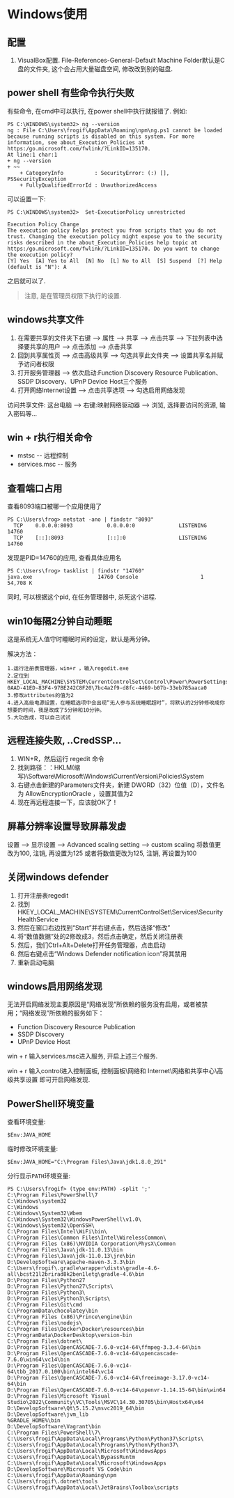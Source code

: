 # Windows使用

## 配置

1. VisualBox配置. File-References-General-Default Machine Folder默认是C盘的文件夹, 这个会占用大量磁盘空间, 修改改到别的磁盘.

## power shell 有些命令执行失败

有些命令, 在cmd中可以执行, 在power shell中执行就报错了. 例如:

```
PS C:\WINDOWS\system32> ng --version
ng : File C:\Users\frogif\AppData\Roaming\npm\ng.ps1 cannot be loaded because running scripts is disabled on this system. For more information, see about_Execution_Policies at
https:/go.microsoft.com/fwlink/?LinkID=135170.
At line:1 char:1
+ ng --version
+ ~~
    + CategoryInfo          : SecurityError: (:) [], PSSecurityException
    + FullyQualifiedErrorId : UnauthorizedAccess
```

可以设置一下:

```
PS C:\WINDOWS\system32>  Set-ExecutionPolicy unrestricted

Execution Policy Change
The execution policy helps protect you from scripts that you do not trust. Changing the execution policy might expose you to the security risks described in the about_Execution_Policies help topic at
https:/go.microsoft.com/fwlink/?LinkID=135170. Do you want to change the execution policy?
[Y] Yes  [A] Yes to All  [N] No  [L] No to All  [S] Suspend  [?] Help (default is "N"): A
```

之后就可以了.

> 注意, 是在管理员权限下执行的设置.

## windows共享文件

1. 在需要共享的文件夹下右键 --> 属性 --> 共享 --> 点击共享 --> 下拉列表中选择要共享的用户 --> 点击添加 --> 点击共享
2. 回到共享属性页 --> 点击高级共享 --> 勾选共享此文件夹 --> 设置共享名并赋予访问者权限
3. 打开服务管理器 --> 依次启动:Function Discovery Resource Publication、SSDP Discovery、UPnP Device Host三个服务
4. 打开网络Internet设置 --> 点击共享选项 --> 勾选启用网络发现


访问共享文件:
这台电脑 --> 右键:映射网络驱动器 --> 浏览, 选择要访问的资源, 输入密码等...


## win + r执行相关命令

* mstsc -- 远程控制
* services.msc -- 服务

## 查看端口占用

查看8093端口被哪一个应用使用了

```
PS C:\Users\frog> netstat -ano | findstr "8093"
  TCP    0.0.0.0:8093           0.0.0.0:0              LISTENING       14760
  TCP    [::]:8093              [::]:0                 LISTENING       14760
```

发现是PID=14760的应用, 查看具体应用名

```
PS C:\Users\frog> tasklist | findstr "14760"
java.exe                     14760 Console                    1     54,708 K
```

同时, 可以根据这个pid, 在任务管理器中, 杀死这个进程.

## win10每隔2分钟自动睡眠

这是系统无人值守时睡眠时间的设定，默认是两分钟。

解决方法：
```
1.运行注册表管理器，win+r ，输入regedit.exe
2.定位到HKEY_LOCAL_MACHINE\SYSTEM\CurrentControlSet\Control\Power\PowerSettings\238C9FA8-0AAD-41ED-83F4-97BE242C8F20\7bc4a2f9-d8fc-4469-b07b-33eb785aaca0
3.修改attributes的值为2
4.进入高级电源设置，在睡眠选项中会出现“无人参与系统睡眠超时”，将默认的2分钟修改成你想要的时间，我是改成了5分钟和10分钟。
5.大功告成，可以自己试试
```

## 远程连接失败, ..CredSSP...

1. WIN+R，然后运行 regedit 命令
2. 找到路径：：HKLM(缩写)\Software\Microsoft\Windows\CurrentVersion\Policies\System
3. 右键点击新建的Parameters文件夹，新建 DWORD（32）位值（D），文件名为 AllowEncryptionOracle ，设置其值为2
4. 现在再远程连接一下，应该就OK了！

## 屏幕分辨率设置导致屏幕发虚

设置 --> 显示设置 --> Advanced scaling setting --> custom scaling
将数值更改为100, 注销, 再设置为125
或者将数值更改为125, 注销, 再设置为100

## 关闭windows defender

1. 打开注册表regedit
2. 找到HKEY_LOCAL_MACHINE\SYSTEM\CurrentControlSet\Services\SecurityHealthService
3. 然后在窗口右边找到“Start”并右键点击，然后选择“修改”
4. 将“数值数据”处的2修改成3，然后点击确定，然后关闭注册表
5. 然后，我们Ctrl+Alt+Delete打开任务管理器，点击启动
6. 然后右键点击“Windows Defender notification icon”将其禁用
7. 重新启动电脑

## windows启用网络发现

无法开启网络发现主要原因是“网络发现”所依赖的服务没有启用，或者被禁用；“网络发现”所依赖的服务如下：

* Function Discovery Resource Publication
* SSDP Discovery
* UPnP Device Host

win + r 输入services.msc进入服务, 开启上述三个服务.

win + r 输入control进入控制面板, 控制面板\网络和 Internet\网络和共享中心\高级共享设置 即可开启网络发现.

## PowerShell环境变量

查看环境变量:

```
$Env:JAVA_HOME
```

临时修改环境变量:

```
$Env:JAVA_HOME="C:\Program Files\Java\jdk1.8.0_291"
```

分行显示```PATH```环境变量:

```
PS C:\Users\frogif> (type env:PATH) -split ';'
C:\Program Files\PowerShell\7
C:\Windows\system32
C:\Windows
C:\Windows\System32\Wbem
C:\Windows\System32\WindowsPowerShell\v1.0\
C:\Windows\System32\OpenSSH\
C:\Program Files\Intel\WiFi\bin\
C:\Program Files\Common Files\Intel\WirelessCommon\
C:\Program Files (x86)\NVIDIA Corporation\PhysX\Common
C:\Program Files\Java\jdk-11.0.13\bin
C:\Program Files\Java\jdk-11.0.13\jre\bin
D:\DevelopSoftware\apache-maven-3.3.3\bin
C:\Users\frogif\.gradle\wrapper\dists\gradle-4.6-all\bcst21l2brirad8k2ben1letg\gradle-4.6\bin
D:\Program Files\Python27
D:\Program Files\Python27\Scripts\
D:\Program Files\Python3\
D:\Program Files\Python3\Scripts\
C:\Program Files\Git\cmd
C:\ProgramData\chocolatey\bin
C:\Program Files (x86)\Prince\engine\bin
C:\Program Files\nodejs\
C:\Program Files\Docker\Docker\resources\bin
C:\ProgramData\DockerDesktop\version-bin
C:\Program Files\dotnet\
D:\Program Files\OpenCASCADE-7.6.0-vc14-64\ffmpeg-3.3.4-64\bin
D:\Program Files\OpenCASCADE-7.6.0-vc14-64\opencascade-7.6.0\win64\vc14\bin
D:\Program Files\OpenCASCADE-7.6.0-vc14-64\tbb_2017.0.100\bin\intel64\vc14
D:\Program Files\OpenCASCADE-7.6.0-vc14-64\freeimage-3.17.0-vc14-64\bin
D:\Program Files\OpenCASCADE-7.6.0-vc14-64\openvr-1.14.15-64\bin\win64
D:\Program Files\Microsoft Visual Studio\2022\Community\VC\Tools\MSVC\14.30.30705\bin\Hostx64\x64
D:\DevelopSoftware\Qt\5.15.2\msvc2019_64\bin
D:\DevelopSoftware\jvm_lib
%GRADLE_HOME%\bin
D:\DevelopSoftware\Vagrant\bin
C:\Program Files\PowerShell\7\
C:\Users\frogif\AppData\Local\Programs\Python\Python37\Scripts\
C:\Users\frogif\AppData\Local\Programs\Python\Python37\
C:\Users\frogif\AppData\Local\Microsoft\WindowsApps
C:\Users\frogif\AppData\Local\BypassRuntm
C:\Users\frogif\AppData\Local\Microsoft\WindowsApps
D:\DevelopSoftware\Microsoft VS Code\bin
C:\Users\frogif\AppData\Roaming\npm
C:\Users\frogif\.dotnet\tools
C:\Users\frogif\AppData\Local\JetBrains\Toolbox\scripts
```